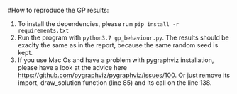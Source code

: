 #How to reproduce the GP results:

1. To install the dependencies, please run ```pip install -r requirements.txt```
2. Run the program with ```python3.7 gp_behaviour.py```.  The results should be exaclty the same as in the report, because the same random seed is kept.
3. If you use Mac Os and have a problem with pygraphviz installation, please have a look at the advice here https://github.com/pygraphviz/pygraphviz/issues/100. Or just remove its import, draw_solution function (line 85) and its call on the line 138.
